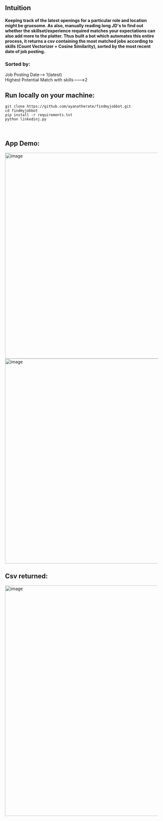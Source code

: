 <h2> Intuition </h2>

<h4> Keeping track of the latest openings for a particular role and location might be gruesome. As also, manually reading long JD's to find out whether the skillset/experience required matches your expectations can also add more to the platter. Thus built a bot which automates this entire process, it returns  a csv containing the most matched jobs according to skills (Count Vectorizer + Cosine Similarity), sorted by the most recent date of job posting. </h3>
<h3> Sorted by: </h4>
<p1> Job Posting Date--> 1(latest)</p1><br>
<p1> Highest Potential Match with skills--->2 </p1>

<br>
<h2>Run locally on your machine:</h2>

```
git clone https://github.com/ayanatherate/findmyjobbot.git
cd findmyjobbot
pip install -r requirements.txt
python linkedinj.py
```
<br>



<h2> App Demo: </h2>

<img width="676" alt="image" src="https://user-images.githubusercontent.com/59755186/197277105-b078c6a2-974e-4c65-a9ee-23189d9bd367.png">
<br>
<img width="673" alt="image" src="https://user-images.githubusercontent.com/59755186/197323873-1fb1eac5-cabb-4c2e-b1cb-990839f0553b.png">


<br>
<h2>Csv returned:</h2>
<img width="757" alt="image" src="https://user-images.githubusercontent.com/59755186/197377696-b79c5355-d906-4a3c-8ad7-3f96c47616d4.png">


